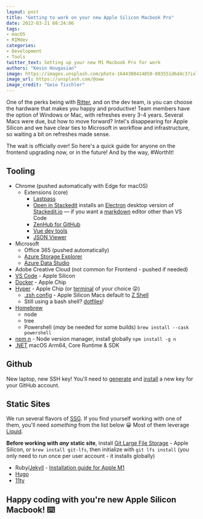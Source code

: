 ```yaml
---
layout: post
title: "Getting to work on your new Apple Silicon Macbook Pro"
date: 2022-03-21 08:24:06
tags:
- macOS
- RIMdev
categories: 
- Development
- Tools
twitter_text: Setting up your new M1 Macbook Pro for work
authors: "Kevin Hougasian"
image: https://images.unsplash.com/photo-1644308414850-893551d6d4c3?ixlib=rb-1.2.1&ixid=MnwxMjA3fDB8MHxwaG90by1wYWdlfHx8fGVufDB8fHx8&auto=format&fit=crop&w=2340&q=80
image_url: https://unsplash.com/@oww
image_credit: "Geio Tischler"
---
```

One of the perks being with [Ritter](https://jobs.ritterim.com/), and on the dev team, is you can choose the hardware that makes you happy and productive! Team members have the option of Windows or Mac, with refreshes every 3-4 years. Several Macs were due, but how to move forward? Intel's disappearing for Apple Silicon and we have clear ties to Microsoft in workflow and infrastructure, so waiting a bit on refreshes made sense. 

The wait is officially over! So here's a quick guide for anyone on the frontend upgrading now, or in the future! And by the way, #WorthIt! 

## Tooling
- Chrome (pushed automatically with Edge for macOS)
    - Extensions (core)
        - [Lastpass](https://chrome.google.com/webstore/detail/lastpass-free-password-ma/hdokiejnpimakedhajhdlcegeplioahd?hl=en-US)
        - [Open in Stackedit](https://chrome.google.com/webstore/detail/open-in-stackedit/cfdcfpcdlahjkhliopcmbjillihpmabk?hl=en-US) installs an [Electron](https://www.electronjs.org/) desktop version of [Stackedit.io](https://stackedit.io/) &mdash; if you want a [markdown](https://www.markdownguide.org/) editor other than VS Code
        - [ZenHub for GitHub](https://chrome.google.com/webstore/detail/zenhub-for-github/ogcgkffhplmphkaahpmffcafajaocjbd?hl=en-US)
        - [Vue dev tools](https://chrome.google.com/webstore/detail/vuejs-devtools/nhdogjmejiglipccpnnnanhbledajbpd?hl=en-US)
        - [JSON Viewer](https://chrome.google.com/webstore/detail/json-viewer/gbmdgpbipfallnflgajpaliibnhdgobh/related?hl=en-US)
- Microsoft
    - Office 365 (pushed automatically)
    - [Azure Storage Explorer](https://azure.microsoft.com/en-us/features/storage-explorer/)
    - [Azure Data Studio](https://docs.microsoft.com/en-us/sql/azure-data-studio/download-azure-data-studio?view=sql-server-ver15)
- Adobe Creative Cloud (not common for Frontend - pushed if needed)
- [VS Code](https://code.visualstudio.com/download) - Apple Silicon
- [Docker](https://docs.docker.com/desktop/mac/install/) - Apple Chip
- [Hyper](https://hyper.is/) - Apple Chip (or [terminal](https://iterm2.com/) of your choice 😜)
  - [.zsh config](https://github.com/hougasian/zshrc#wgetcurl) - Apple Silicon Macs default to [Z Shell](https://zsh.sourceforge.io/)
  - Still using a bash shell? [dotfiles](https://github.com/hougasian/dotfiles)!
- [Homebrew](https://brew.sh/) 
    - node
    - tree
    - Powershell (_may_ be needed for some builds) `brew install --cask powershell`
- [npm n](https://www.npmjs.com/package/n) - Node version manager, install globally `npm install -g n`
- [.NET](https://dotnet.microsoft.com/en-us/download/dotnet/6.0) macOS Arm64, Core Runtime & SDK

## Github

New laptop, new SSH key! You'll need to [generate](https://docs.github.com/en/authentication/connecting-to-github-with-ssh/generating-a-new-ssh-key-and-adding-it-to-the-ssh-agent) and [install](https://docs.github.com/en/authentication/connecting-to-github-with-ssh/adding-a-new-ssh-key-to-your-github-account) a new key for your GitHub account.  

## Static Sites

We run several flavors of [SSG](https://jamstack.org/generators/). If you find yourself working with one of them, you'll need _something_ from the list below 😀 Most of them leverage [Liquid](https://shopify.github.io/liquid/basics/introduction/).

**Before working with _any_ static site**, install [Git Large File Storage](https://git-lfs.github.com/) - Apple Silicon, or `brew install git-lfs`, then initialize with `git lfs install` (you only need to run once per user account - it installs globally)

- Ruby/[Jekyll](https://jekyllrb.com/) - [Installation guide for Apple M1](https://www.earthinversion.com/blogging/how-to-install-jekyll-on-appple-m1-macbook/) 
- [Hugo](https://gohugo.io/)
- [11ty](https://www.11ty.dev/)

## Happy coding with you're new Apple Silicon Macbook! ⌨️

